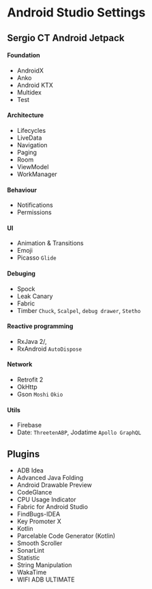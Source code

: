 # Android Studio Settings

## Sergio CT Android Jetpack

#### Foundation
- AndroidX
- Anko
- Android KTX
- Multidex
- Test

#### Architecture
- Lifecycles
- LiveData
- Navigation
- Paging
- Room
- ViewModel
- WorkManager

#### Behaviour
- Notifications
- Permissions

#### UI
- Animation & Transitions
- Emoji
- Picasso
`Glide`

#### Debuging
- Spock
- Leak Canary
- Fabric
- Timber
`Chuck`, `Scalpel`, `debug drawer`, `Stetho`
  
#### Reactive programming
- RxJava 2/, 
- RxAndroid
`AutoDispose`

#### Network
- Retrofit 2
- OkHttp
- Gson
`Moshi`
`Okio`

#### Utils
- Firebase
- Date: `ThreetenABP`, Jodatime
`Apollo GraphQL`

## Plugins
- ADB Idea
- Advanced Java Folding
- Android Drawable Preview
- CodeGlance
- CPU Usage Indicator
- Fabric for Android Studio
- FindBugs-IDEA
- Key Promoter X
- Kotlin
- Parcelable Code Generator (Kotlin)
- Smooth Scroller
- SonarLint
- Statistic
- String Manipulation
- WakaTime
- WIFI ADB ULTIMATE



